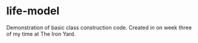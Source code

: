 # life-model
Demonstration of basic class construction code.
Created in on week three of my time at The Iron Yard.
